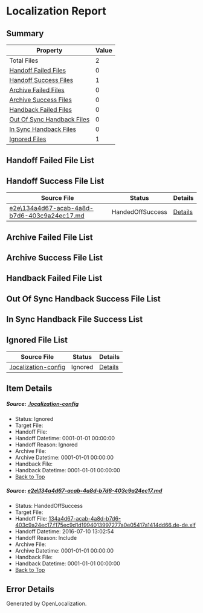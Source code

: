# <a name='report-top'></a> Localization Report

## Summary
 Property | Value 
 -------- | ----- 
 Total Files | 2
[ Handoff Failed Files ](#handoff-failed-list)| 0
[ Handoff Success Files ](#handoff-success-list)| 1
[ Archive Failed Files ](#archive-failed-list)| 0
[ Archive Success Files ](#archive-success-list)| 0
[ Handback Failed Files ](#handback-failed-list)| 0
[ Out Of Sync Handback Files ](#outofsync-handback-success-list)| 0
[ In Sync Handback Files ](#insync-handback-success-list)| 0
[ Ignored Files ](#ignored-list)| 1

## <a name='handoff-failed-list'></a> Handoff Failed File List

## <a name='handoff-success-list'></a> Handoff Success File List
 Source File | Status | Details 
 ----------- | ------ | ------- 
 [e2e\134a4d67-acab-4a8d-b7d6-403c9a24ec17.md](https://github.com/OpenLocalizationTestOrg/oltest/blob/983b54970aa61cb2be5aa80d3a428053189f8800/e2e/134a4d67-acab-4a8d-b7d6-403c9a24ec17.md) | HandedOffSuccess | [Details](#4193206feeef7b574664113d9af7fc0aeca914951)

## <a name='archive-failed-list'></a> Archive Failed File List

## <a name='archive-success-list'></a> Archive Success File List

## <a name='handback-failed-list'></a> Handback Failed File List

## <a name='outofsync-handback-success-list'></a> Out Of Sync Handback Success File List

## <a name='insync-handback-success-list'></a> In Sync Handback File Success List

## <a name='ignored-list'></a> Ignored File List
 Source File | Status | Details 
 ----------- | ------ | ------- 
 [.localization-config](https://github.com/OpenLocalizationTestOrg/oltest/blob/983b54970aa61cb2be5aa80d3a428053189f8800/.localization-config) | Ignored | [Details](#3d4f252ac210baf56311d7e97dcc2db10974dbd20)

## Item Details
##### <a name='3d4f252ac210baf56311d7e97dcc2db10974dbd20'></a> Source: [.localization-config](https://github.com/OpenLocalizationTestOrg/oltest/blob/983b54970aa61cb2be5aa80d3a428053189f8800/.localization-config)
* Status: Ignored
* Target File: 
* Handoff File: 
* Handoff Datetime: 0001-01-01 00:00:00
* Handoff Reason: Ignored
* Archive File: 
* Archive Datetime: 0001-01-01 00:00:00
* Handback File: 
* Handback Datetime: 0001-01-01 00:00:00
* [Back to Top](#report-top)

##### <a name='4193206feeef7b574664113d9af7fc0aeca914951'></a> Source: [e2e\134a4d67-acab-4a8d-b7d6-403c9a24ec17.md](https://github.com/OpenLocalizationTestOrg/oltest/blob/983b54970aa61cb2be5aa80d3a428053189f8800/e2e/134a4d67-acab-4a8d-b7d6-403c9a24ec17.md)
* Status: HandedOffSuccess
* Target File: 
* Handoff File: [134a4d67-acab-4a8d-b7d6-403c9a24ec17.f175ec9d1d1994013997277a0e05417a1414dd66.de-de.xlf](https://github.com/OpenLocalizationTestOrg/olhandoff-e2e/blob/526bc84c8b2ddec9804c6bd3e7d7851cf830be08/ol-handoff/OpenLocalizationTestOrg/oltest-dede-fly/ci/ht/134a4d67-acab-4a8d-b7d6-403c9a24ec17.f175ec9d1d1994013997277a0e05417a1414dd66.de-de.xlf)
* Handoff Datetime: 2016-07-10 13:02:54
* Handoff Reason: Include
* Archive File: 
* Archive Datetime: 0001-01-01 00:00:00
* Handback File: 
* Handback Datetime: 0001-01-01 00:00:00
* [Back to Top](#report-top)


## Error Details

Generated by OpenLocalization.
